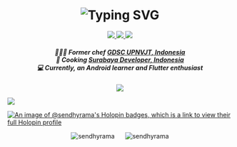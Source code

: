 <h1 align="center" href="https://git.io/typing-svg" ><img src="https://readme-typing-svg.herokuapp.com?font=Fira+Code&size=34&pause=1000&color=FFFFFF&center=true&width=1400&lines=Howdy+👋,+I'm+Sendhy+Ramadhinata" alt="Typing SVG" align="center" /></h1>

<p align="center">
   <a href="https://instagram.com/sendhyrama">
    <img src="https://img.shields.io/badge/sendhyrama_-0078D4?style=for-the-badge&logo=Instagram&logoColor=00AEFF&labelColor=black&color=black">
  </a>
  <a href="https://www.linkedin.com/in/sendhyrama/">
    <img src="https://img.shields.io/badge/-sendhyrama-blue?style=for-the-badge&logo=Linkedin&logoColor=00AEFF&labelColor=black&color=black">
  </a>
  <a href="mailto:sendhyrama@gmail.com">
    <img src="https://img.shields.io/badge/sendhyrama@gmail.com-0078D4?style=for-the-badge&logo=Gmail&logoColor=00AEFF&labelColor=black&color=black">
  </a>
</p>

<!--
<h2 align="left">Howdy <img width="30" src="https://camo.githubusercontent.com/e8e7b06ecf583bc040eb60e44eb5b8e0ecc5421320a92929ce21522dbc34c891/68747470733a2f2f6d656469612e67697068792e636f6d2f6d656469612f6876524a434c467a6361737252346961377a2f67697068792e676966"> , I'm Sendhy Ramadhinata</h2> -->

<!--
<p align="left"> <img src="https://komarev.com/ghpvc/?username=sendhyrama&label=Profile%20views&color=0e75b6&style=flat" alt="sendhyrama" /> </p>
 <h4 align="left">I'm an undergraduate student of information system and an aspiring web and mobile app developer. I'm currently learning back-end and multi-platform development besides studying university courses as part of my degree.<p> </h4><hr> 

<p align="left"> <img src="https://komarev.com/ghpvc/?username=sendhyrama&label=Profile%20views&color=0e75b6&style=flat" alt="sendhyrama" /> </p>

<h4>- 👨‍💻 All of my projects & experiences are available at <a href="https://sendhyrama.github.io/">sendhyrama.github.io</a> (under development)</h4>

<h4>- 📝 I regularly write articles on <a href="https://sendhyrama.medium.com/">sendhyrama.medium.com</a></h4>

<h4>- 📫 Drop a message to <a href="mailto:sendhyrama@gmail.com/">sendhyrama@gmail.com</a></h4>

<h4>- ✨ Check out my dev.to page <a href="https://dev.to/sendhyrama/">dev.to/sendhyrama</a></h4>
-->

<h5 align="center">
🧑🏻‍🍳 Former chef <a href="https://gdsc.community.dev/universitas-pembangunan-nasional-veteran-jawa-timur">GDSC UPNVJT, Indonesia</a><br>
🍳 Cooking <a href="https://surabayadev.org">Surabaya Developer, Indonesia</a><br>
💻 Currently, an Android learner and Flutter enthusiast
</h5>

<p align="center">
   <a href="https://spotify-github-profile.kittinanx.com/api/view.svg?uid=31u2aussu6bmb63igjp7j2vnqkce&redirect=true">
      <img align="center" src="https://spotify-github-profile.kittinanx.com/api/view?uid=31u2aussu6bmb63igjp7j2vnqkce&cover_image=true&theme=natemoo-re&show_offline=true&background_color=18181b&interchange=true&bar_color=53b14f&bar_color_cover=false"/>
   </a>
</p>

<img src="https://user-images.githubusercontent.com/73097560/115834477-dbab4500-a447-11eb-908a-139a6edaec5c.gif">

[![An image of @sendhyrama's Holopin badges, which is a link to view their full Holopin profile](https://holopin.me/sendhyrama)](https://holopin.io/@sendhyrama)
  
<!-- ### Quote of The Day :
![Quote](https://github-readme-quotes.herokuapp.com/quote)<hr> -->


<!-- <h3 align="left">Languages and Tools :</h3>
<p align="left"> <a href="https://getbootstrap.com" target="_blank" rel="noreferrer"> <img src="https://raw.githubusercontent.com/devicons/devicon/master/icons/bootstrap/bootstrap-plain-wordmark.svg" alt="bootstrap" width="40" height="40"/> </a> <a href="https://www.w3schools.com/css/" target="_blank" rel="noreferrer"> <img src="https://raw.githubusercontent.com/devicons/devicon/master/icons/css3/css3-original-wordmark.svg" alt="css3" width="40" height="40"/> </a> <a href="https://dotnet.microsoft.com/" target="_blank" rel="noreferrer"> <img src="https://raw.githubusercontent.com/devicons/devicon/master/icons/dot-net/dot-net-original-wordmark.svg" alt="dotnet" width="40" height="40"/> </a> <a href="https://www.figma.com/" target="_blank" rel="noreferrer"> <img src="https://www.vectorlogo.zone/logos/figma/figma-icon.svg" alt="figma" width="40" height="40"/> </a> <a href="https://firebase.google.com/" target="_blank" rel="noreferrer"> <img src="https://www.vectorlogo.zone/logos/firebase/firebase-icon.svg" alt="firebase" width="40" height="40"/> </a> <a href="https://flutter.dev" target="_blank" rel="noreferrer"> <img src="https://www.vectorlogo.zone/logos/flutterio/flutterio-icon.svg" alt="flutter" width="40" height="40"/> </a> <a href="https://www.w3.org/html/" target="_blank" rel="noreferrer"> <img src="https://raw.githubusercontent.com/devicons/devicon/master/icons/html5/html5-original-wordmark.svg" alt="html5" width="40" height="40"/> </a> <a href="https://www.java.com" target="_blank" rel="noreferrer"> <img src="https://raw.githubusercontent.com/devicons/devicon/master/icons/java/java-original.svg" alt="java" width="40" height="40"/> </a> <a href="https://developer.mozilla.org/en-US/docs/Web/JavaScript" target="_blank" rel="noreferrer"> <img src="https://raw.githubusercontent.com/devicons/devicon/master/icons/javascript/javascript-original.svg" alt="javascript" width="40" height="40"/> </a> <a href="https://laravel.com/" target="_blank" rel="noreferrer"> <img src="https://raw.githubusercontent.com/devicons/devicon/master/icons/laravel/laravel-plain-wordmark.svg" alt="laravel" width="40" height="40"/> </a> <a href="https://www.microsoft.com/en-us/sql-server" target="_blank" rel="noreferrer"> <img src="https://www.svgrepo.com/show/303229/microsoft-sql-server-logo.svg" alt="mssql" width="40" height="40"/> </a> <a href="https://www.mysql.com/" target="_blank" rel="noreferrer"> <img src="https://raw.githubusercontent.com/devicons/devicon/master/icons/mysql/mysql-original-wordmark.svg" alt="mysql" width="40" height="40"/> </a> <a href="https://www.oracle.com/" target="_blank" rel="noreferrer"> <img src="https://raw.githubusercontent.com/devicons/devicon/master/icons/oracle/oracle-original.svg" alt="oracle" width="40" height="40"/> </a> <a href="https://www.photoshop.com/en" target="_blank" rel="noreferrer"> <img src="https://raw.githubusercontent.com/devicons/devicon/master/icons/photoshop/photoshop-line.svg" alt="photoshop" width="40" height="40"/> </a> <a href="https://www.php.net" target="_blank" rel="noreferrer"> <img src="https://raw.githubusercontent.com/devicons/devicon/master/icons/php/php-original.svg" alt="php" width="40" height="40"/> </a> <a href="https://www.postgresql.org" target="_blank" rel="noreferrer"> <img src="https://raw.githubusercontent.com/devicons/devicon/master/icons/postgresql/postgresql-original-wordmark.svg" alt="postgresql" width="40" height="40"/> </a> <a href="https://www.python.org" target="_blank" rel="noreferrer"> <img src="https://raw.githubusercontent.com/devicons/devicon/master/icons/python/python-original.svg" alt="python" width="40" height="40"/> </a> <a href="https://vuejs.org/" target="_blank" rel="noreferrer"> <img src="https://raw.githubusercontent.com/devicons/devicon/master/icons/vuejs/vuejs-original-wordmark.svg" alt="vuejs" width="40" height="40"/> </a> <a href="https://www.adobe.com/products/xd.html" target="_blank" rel="noreferrer"> <img src="https://cdn.worldvectorlogo.com/logos/adobe-xd.svg" alt="xd" width="40" height="40"/> </a> </p><hr>
-->

<!--
<p><img align="center" src="https://github-readme-stats.vercel.app/api/top-langs?username=sendhyrama&show_icons=true&locale=en&layout=compact&theme=dark" alt="sendhyrama" /></p><br>
-->

<!--
<p><img align="center" src="https://github-readme-stats.vercel.app/api?username=sendhyrama&show_icons=true&locale=en&theme=dark" alt="sendhyrama" /></p><br>
-->

<p align="center">
   <img src="https://leetcard.jacoblin.cool/sendhyrama?ext=contest" alt="sendhyrama" style="margin-right: 20px;">
   <img src="https://github-readme-streak-stats.herokuapp.com/?user=sendhyrama&theme=dark" alt="sendhyrama">
</p>

<!--
<hr><h3>📌 Note : </h3>
<h4>Top languages doesn't indicate my skill level or something like that, it's a Github metric of which languages i have the most public code on Github</h4>
-->
<!--
**sendhyrama/sendhyrama** is a ✨ _special_ ✨ repository because its `README.md` (this file) appears on your GitHub profile.

Here are some ideas to get you started:

- 🔭 I’m currently working on ...
- 🌱 I’m currently learning ...
- 👯 I’m looking to collaborate on ...
- 🤔 I’m looking for help with ...
- 💬 Ask me about ...
- 📫 How to reach me: ...
- 😄 Pronouns: ...
- ⚡ Fun fact: ...
-->
